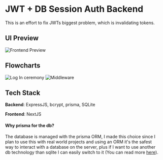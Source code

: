 # JWT + DB Session Auth Backend

This is an effort to fix JWTs biggest problem, which is invalidating tokens.

## UI Preview

![Frontend Preview](https://i.imgur.com/FKB6g9A.png)

## Flowcharts

![Log In ceremony](https://i.imgur.com/DmlI1Fn.png)
![Middleware](https://i.imgur.com/GGYkq2j.png)

## Tech Stack

**Backend**: ExpressJS, bcrypt, prisma, SQLite

**Frontend**: NextJS

#### Why prisma for the db?

The database is managed with the prisma ORM, I made this choice since I plan to use this with real world projects and using an ORM it's the safest way to interact with a database on the server, plus if I want to use another db technology than sqlite I can easily switch to it (You can read more <u>[here](https://blog.bitsrc.io/what-is-an-orm-and-why-you-should-use-it-b2b6f75f5e2a)</u>).
